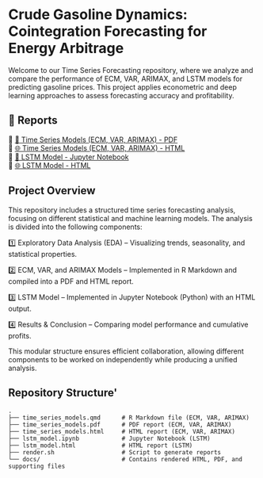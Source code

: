 # Crude Gasoline Dynamics: Cointegration Forecasting for Energy Arbitrage

Welcome to our Time Series Forecasting repository, where we analyze and compare the performance of ECM, VAR, ARIMAX, and LSTM models for predicting gasoline prices. This project applies econometric and deep learning approaches to assess forecasting accuracy and profitability.

## 📄 Reports

🔹 [📑 Time Series Models (ECM, VAR, ARIMAX) - PDF](time_series_models.pdf)  
🔹 [🌐 Time Series Models (ECM, VAR, ARIMAX) - HTML](time_series_models.html)  
🔹 [📑 LSTM Model - Jupyter Notebook](lstm_model.ipynb)  
🔹 [🌐 LSTM Model - HTML](lstm_model.html)  


## Project Overview
This repository includes a structured time series forecasting analysis, focusing on different statistical and machine learning models. The analysis is divided into the following components:

1️⃣ Exploratory Data Analysis (EDA) – Visualizing trends, seasonality, and statistical properties.

2️⃣ ECM, VAR, and ARIMAX Models – Implemented in R Markdown and compiled into a PDF and HTML report.

3️⃣ LSTM Model – Implemented in Jupyter Notebook (Python) with an HTML output.

4️⃣ Results & Conclusion – Comparing model performance and cumulative profits.

This modular structure ensures efficient collaboration, allowing different components to be worked on independently while producing a unified analysis.

## Repository Structure'
```
.
├── time_series_models.qmd      # R Markdown file (ECM, VAR, ARIMAX)
├── time_series_models.pdf      # PDF report (ECM, VAR, ARIMAX)
├── time_series_models.html     # HTML report (ECM, VAR, ARIMAX)
├── lstm_model.ipynb            # Jupyter Notebook (LSTM)
├── lstm_model.html             # HTML report (LSTM)
├── render.sh                   # Script to generate reports
└── docs/                       # Contains rendered HTML, PDF, and supporting files
```



